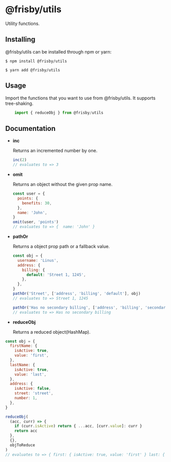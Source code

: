 # @frisby/utils

Utility functions.

## Installing

@frisby/utils can be installed through npm or yarn:

```
$ npm install @frisby/utils
```

```
$ yarn add @frisby/utils
```

## Usage

Import the functions that you want to use from @frisby/utils.
It supports tree-shaking.

```js
    import { reduceObj } from @frisby/utils
```

## Documentation

- **inc**

  Returns an incremented number by one.

  ```js
  inc(2)
  // evaluates to => 3
  ```

- **omit**

  Returns an object without the given prop name.

  ```js
  const user = {
    points: {
      benefits: 30,
    },
    name: 'John',
  }
  omit(user, 'points')
  // evaluates to => {  name: 'John' }
  ```

- **pathOr**

  Returns a object prop path or a fallback value.

  ```js
  const obj = {
    username: 'Linus',
    address: {
      billing: {
        default: 'Street 1, 1245',
      },
    },
  }
  pathOr('Street', ['address', 'billing', 'default'], obj)
  // evaluates to => Street 1, 1245

  pathOr('Has no secondary billing', ['address', 'billing', 'secondary'], obj)
  // evaluates to => Has no secondary billing
  ```

- **reduceObj**

  Returns a reduced object(HashMap).

```js
const obj = {
  firstName: {
    isActive: true,
    value: 'first',
  },
  lastName: {
    isActive: true,
    value: 'last',
  },
  address: {
    isActive: false,
    street: 'street',
    number: 1,
  },
}

reduceObj(
  (acc, curr) => {
    if (curr.isActive) return { ...acc, [curr.value]: curr }
    return acc
  },
  {},
  objToReduce
)
// evaluates to => { first: { isActive: true, value: 'first' } last: { isActive: true, value: 'last' } }
```
